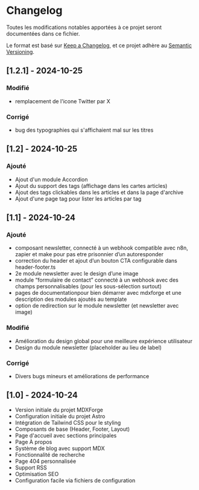 # Changelog

Toutes les modifications notables apportées à ce projet seront documentées dans ce fichier.

Le format est basé sur [Keep a Changelog](https://keepachangelog.com/fr/1.0.0/),
et ce projet adhère au [Semantic Versioning](https://semver.org/spec/v2.0.0.html).

## [1.2.1] - 2024-10-25

### Modifié
- remplacement de l'icone Twitter par X

### Corrigé
- bug des typographies qui s'affichaient mal sur les titres

## [1.2] - 2024-10-25

### Ajouté
- Ajout d'un module Accordion
- Ajout du support des tags (affichage dans les cartes articles)
- Ajout des tags clickables dans les articles et dans la page d'archive
- Ajout d'une page tag pour lister les articles par tag 

## [1.1] - 2024-10-24

### Ajouté

- composant newsletter, connecté à un webhook compatible avec n8n, zapier et make pour pas etre prisonnier d’un autoresponder
- correction du header et ajout d’un bouton CTA configurable dans header-footer.ts
- 2e module newsletter avec le design d’une image
- module “formulaire de contact” connecté à un webhook avec des champs personnalisables (pour les sous-sélection surtout)
- pages de documentationpour bien démarrer avec mdxforge et une description des modules ajoutés au template
- option de redirection sur le module newsletter (et newsletter avec image)

### Modifié

- Amélioration du design global pour une meilleure expérience utilisateur
- Design du module newsletter (placeholder au lieu de label)

### Corrigé

- Divers bugs mineurs et améliorations de performance

## [1.0] - 2024-10-24

- Version initiale du projet MDXForge
- Configuration initiale du projet Astro
- Intégration de Tailwind CSS pour le styling
- Composants de base (Header, Footer, Layout)
- Page d'accueil avec sections principales
- Page À propos
- Système de blog avec support MDX
- Fonctionnalité de recherche
- Page 404 personnalisée
- Support RSS
- Optimisation SEO
- Configuration facile via fichiers de configuration